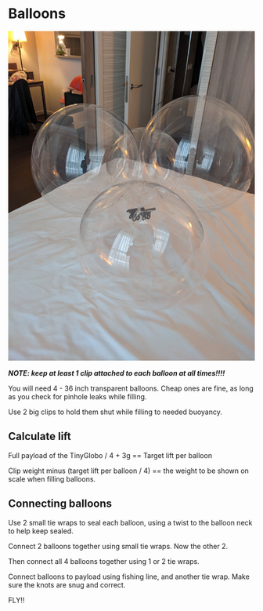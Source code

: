 # Balloons

![TinyGlobo 1 balloons](./images/tinyglobo-1-balloons.jpeg)

***NOTE: keep at least 1 clip attached to each balloon at all times!!!!***

You will need 4 - 36 inch transparent balloons. Cheap ones are fine, as long as you check for pinhole leaks while filling.

Use 2 big clips to hold them shut while filling to needed buoyancy.

## Calculate lift

Full payload of the TinyGlobo / 4 + 3g == Target lift per balloon

Clip weight minus (target lift per balloon / 4) == the weight to be shown on scale when filling balloons.

## Connecting balloons

Use 2 small tie wraps to seal each balloon, using a twist to the balloon neck to help keep sealed.

Connect 2 balloons together using small tie wraps. Now the other 2.

Then connect all 4 balloons together using 1 or 2 tie wraps.

Connect balloons to payload using fishing line, and another tie wrap. Make sure the knots are snug and correct.

FLY!!
